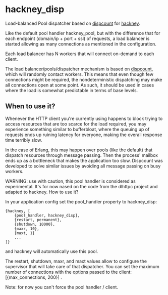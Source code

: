 # hackney_disp

Load-balanced Pool dispatcher based on
[dispcount](https://github.com/ferd/dispcount) for
[hackney](https://github.com/benoitc/hackney).

Like the default pool handler hackney_pool, but with the difference that
for each endpoint (domain/ip + port + ssl) of requests, a load balancer
is started allowing as many connections as mentioned in the
configuration.

Each load balancer has N workers that will connect on-demand to each
client.

The load balancer/pools/dispatcher mechanism is based on
[dispcount](https://github.com/ferd/dispcount), which will randomly
contact workers. This means that even though few connections might be
required, the nondeterministic dispatching may make all connections open
at some point. As such, it should be used in cases where the load is
somewhat predictable in terms of base levels.

## When to use it?

Whenever the HTTP client you're currently using happens to block trying
to access resources that are too scarce for the load required, you may
experience something similar to bufferbloat, where the queuing up of
requests ends up ruining latency for everyone, making the overall
response time terribly slow.

In the case of Erlang, this may happen over pools (like the default)
that dispatch resources through message passing. Then the process'
mailbox ends up as a bottleneck that makes the application too slow.
Dispcount was developed to solve similar issues by avoiding all message
passing on busy workers.

WARNING: use with caution, this pool handler is considered as
experimental. It's for now nased on the code from the dlhttpc project
and adapted to hackney.  How to use it?

In your application config set the pool_handler property to hackney_disp:

    {hackney, [
        {pool_handler, hackney_disp},
        {restart, permanent},
        {shutdown, 10000},
        {maxr, 10},
        {maxt, 1}
        ...
    ]}

and hackney will automatically use this pool.

The restart, shutdown, maxr, and maxt values allow to configure the supervisor that will take care of that dispatcher. You can set the maximum number of connections with the options passed to the client: [{max_connections, 200}] .

Note: for now you can't force the pool handler / client.
